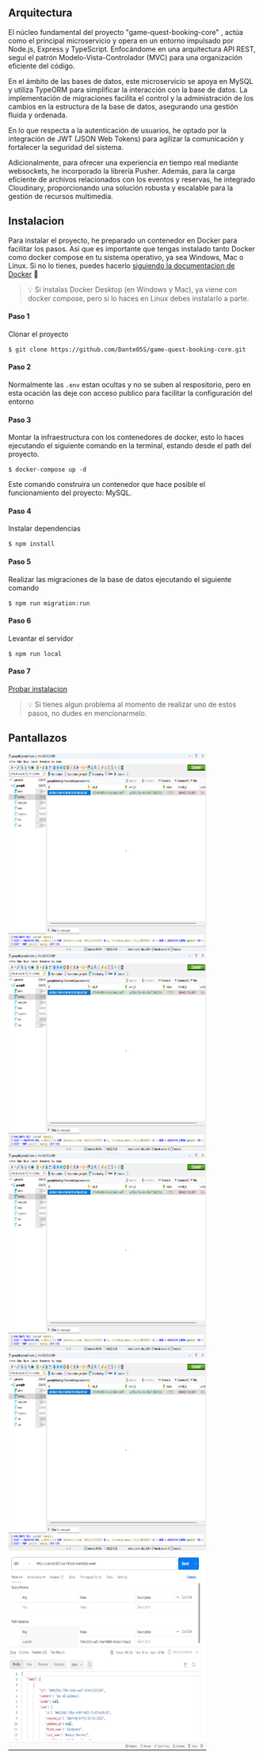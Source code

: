 ## Arquitectura

El núcleo fundamental del proyecto "game-quest-booking-core" , actúa como el principal microservicio y opera en un entorno impulsado por Node.js, Express y TypeScript. Enfocándome en una arquitectura API REST, seguí el patrón Modelo-Vista-Controlador (MVC) para una organización eficiente del código.

En el ámbito de las bases de datos, este microservicio se apoya en MySQL y utiliza TypeORM para simplificar la interacción con la base de datos. La implementación de migraciones facilita el control y la administración de los cambios en la estructura de la base de datos, asegurando una gestión fluida y ordenada.

En lo que respecta a la autenticación de usuarios, he optado por la integración de JWT (JSON Web Tokens) para agilizar la comunicación y fortalecer la seguridad del sistema.

Adicionalmente, para ofrecer una experiencia en tiempo real mediante websockets, he incorporado la librería Pusher. Además, para la carga eficiente de archivos relacionados con los eventos y reservas, he integrado Cloudinary, proporcionando una solución robusta y escalable para la gestión de recursos multimedia.

## Instalacion

Para instalar el proyecto, he preparado un contenedor en Docker para facilitar los pasos. Asi que es importante que tengas instalado tanto Docker como docker compose en tu sistema operativo, ya sea Windows, Mac o Linux. Si no lo tienes, puedes hacerlo [siguiendo la documentacion de Docker](https://docs.docker.com/engine/install/) 🐋

<blockquote>
<span>
💡
</span>
<span>
Si instalas Docker Desktop (en Windows y Mac), ya viene con docker compose, pero si lo haces en Linux debes instalarlo a parte.
</span>
</blockquote>

#### Paso 1

Clonar el proyecto

```
$ git clone https://github.com/Dante05S/game-quest-booking-core.git
```

#### Paso 2

Normalmente las `.env` estan ocultas y no se suben al respositorio, pero en esta ocación las deje con acceso publico para facilitar la configuración del entorno

#### Paso 3

Montar la infraestructura con los contenedores de docker, esto lo haces ejecutando el siguiente comando en la terminal, estando desde el path del proyecto.

```
$ docker-compose up -d
```

Este comando construira un contenedor que hace posible el funcionamiento del proyecto: MySQL.

#### Paso 4

Instalar dependencias

```
$ npm install
```

#### Paso 5

Realizar las migraciones de la base de datos ejecutando el siguiente comando

```
$ npm run migration:run
```

#### Paso 6

Levantar el servidor

```
$ npm run local
```

#### Paso 7

[Probar instalacion](http://localhost:3001)

<blockquote>
<span>
💡
</span>
<span>
Si tienes algun problema al momento de realizar uno de estos pasos, no dudes en mencionarmelo.
</span>
</blockquote>

## Pantallazos

<img width="400" height="400" src="/public/1.png">
<br/>
<img width="400" height="400" src="/public/2.png">
<br/>
<img width="400" height="400" src="/public/3.png">
<br/>
<img width="400" height="400" src="/public/4.png">
<br/>
<img width="400" height="400" src="/public/5.png">
